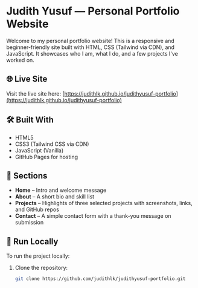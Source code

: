 # Judith Yusuf — Personal Portfolio Website

Welcome to my personal portfolio website! This is a responsive and beginner-friendly site built with HTML, CSS (Tailwind via CDN), and JavaScript. It showcases who I am, what I do, and a few projects I've worked on.

## 🌐 Live Site

Visit the live site here: [https://judithlk.github.io/judithyusuf-portfolio](https://judithlk.github.io/judithyusuf-portfolio)

## 🛠️ Built With

- HTML5
- CSS3 (Tailwind CSS via CDN)
- JavaScript (Vanilla)
- GitHub Pages for hosting

## 📁 Sections

- **Home** – Intro and welcome message  
- **About** – A short bio and skill list  
- **Projects** – Highlights of three selected projects with screenshots, links, and GitHub repos  
- **Contact** – A simple contact form with a thank-you message on submission

## 🚀 Run Locally

To run the project locally:

1. Clone the repository:
   ```bash
   git clone https://github.com/judithlk/judithyusuf-portfolio.git
